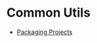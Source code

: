 # Common Utils

- [Packaging Projects](https://packaging.python.org/en/latest/tutorials/packaging-projects/)